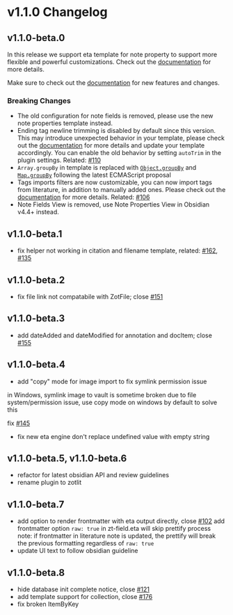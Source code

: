 # v1.1.0 Changelog

## v1.1.0-beta.0

In this release we support eta template for note property to support more flexible and powerful customizations. Check out the [documentation](https://obzt.aidenlx.top/getting-started/basic-usage/template-config#note-properties-template) for more details.

Make sure to check out the [documentation](https://obzt.aidenlx.top/) for new features and changes.

### Breaking Changes

- The old configuration for note fields is removed, please use the new note properties template instead.
- Ending tag newline trimming is disabled by default since this version. This may introduce unexpected behavior in your template, please check out the [documentation](https://obzt.aidenlx.top/faq/slurp) for more details and update your template accordingly. You can enable the old behavior by setting `autoTrim` in the plugin settings. Related: [#110](https://github.com/aidenlx/obsidian-zotero/issues/110)
- `Array.groupBy` in template is replaced with [`Object.groupBy`](https://developer.mozilla.org/en-US/docs/Web/JavaScript/Reference/Global_Objects/Object/groupBy) and [`Map.groupBy`](https://developer.mozilla.org/en-US/docs/Web/JavaScript/Reference/Global_Objects/Map/groupBy) following the latest ECMAScript proposal
- Tags imports filters are now customizable, you can now import tags from literature, in addition to manually added ones. Please check out the [documentation](https://obzt.aidenlx.top/how-to/template-cheatsheet#only-manual-tags) for more details. Related: [#106](https://github.com/aidenlx/obsidian-zotero/issues/106)
- Note Fields View is removed, use Note Properties View in Obsidian v4.4+ instead.

## v1.1.0-beta.1

- fix helper not working in citation and filename template, related: [#162](https://github.com/aidenlx/obsidian-zotero/issues/162), [#135](https://github.com/aidenlx/obsidian-zotero/issues/135)

## v1.1.0-beta.2

- fix file link not compatabile with ZotFile; close [#151](https://github.com/aidenlx/obsidian-zotero/issues/151)

## v1.1.0-beta.3

- add dateAdded and dateModified for annotation and docItem; close [#155](https://github.com/aidenlx/obsidian-zotero/issues/155)

## v1.1.0-beta.4

- add "copy" mode for image import to fix symlink permission issue

in Windows, symlink image to vault is sometime broken due to file system/permission issue, use copy mode on windows by default to solve this

fix [#145](https://github.com/aidenlx/obsidian-zotero/issues/145)

- fix new eta engine don't replace undefined value with empty string

## v1.1.0-beta.5, v1.1.0-beta.6

- refactor for latest obsidian API and review guidelines
- rename plugin to zotlit

## v1.1.0-beta.7

- add option to render frontmatter with eta output directly, close [#102](https://github.com/aidenlx/obsidian-zotero/issues/121)
    add frontmatter option `raw: true` in zt-field.eta will skip prettify process
    note: if frontmatter in literature note is updated,
    the prettify will break the previous formatting regardless of `raw: true`
- update UI text to follow obsidian guideline

## v1.1.0-beta.8

- hide database init complete notice, close [#121](https://github.com/aidenlx/obsidian-zotero/issues/121)
- add template support for collection, close [#176](https://github.com/aidenlx/obsidian-zotero/issues/176)
- fix broken ItemByKey
